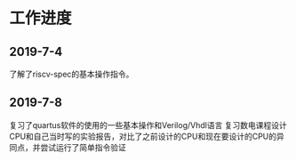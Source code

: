 # 工作进度
## 2019-7-4
了解了riscv-spec的基本操作指令。
## 2019-7-8
复习了quartus软件的使用的一些基本操作和Verilog/Vhdl语言
复习数电课程设计CPU和自己当时写的实验报告，对比了之前设计的CPU和现在要设计的CPU的异同点，并尝试运行了简单指令验证
